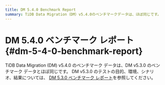 ```yaml
---
title: DM 5.4.0 Benchmark Report
summary: TiDB Data Migration（DM）v5.4.0のベンチマークデータは、ほぼ同じです。 DM v5.3.0のテストの目的、環境、シナリオ、結果については、DM 5.3.0ベンチマークレポートを参照してください。
---
```


# DM 5.4.0 ベンチマーク レポート {#dm-5-4-0-benchmark-report}

TiDB Data Migration (DM) v5.4.0 のベンチマーク データは、DM v5.3.0 のベンチマーク データとほぼ同じです。 DM v5.3.0 のテストの目的、環境、シナリオ、結果については、 [DM 5.3.0 ベンチマーク レポート](https://github.com/pingcap/docs-dm/blob/release-5.3/en/dm-benchmark-v5.3.0.md)を参照してください。
